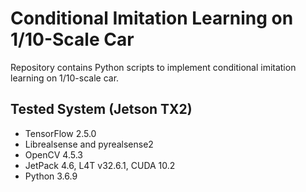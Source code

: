 



# Conditional Imitation Learning on 1/10-Scale Car
Repository contains Python scripts to implement conditional imitation learning on 1/10-scale car.

## Tested System (Jetson TX2)
- TensorFlow 2.5.0
- Librealsense and pyrealsense2
- OpenCV 4.5.3
- JetPack 4.6, L4T v32.6.1, CUDA 10.2
- Python 3.6.9

